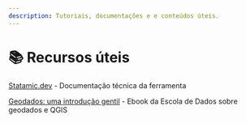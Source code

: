 ```yaml
---
description: Tutoriais, documentações e e conteúdos úteis.
---
```


# 📚 Recursos úteis

[Statamic.dev](https://statamic.dev) - Documentação técnica da ferramenta

[Geodados: uma introdução gentil](https://gis.escoladedados.org) - Ebook da Escola de Dados sobre geodados e QGIS
